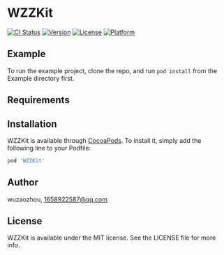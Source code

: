 # WZZKit

[![CI Status](https://img.shields.io/travis/wuzaozhou/WZZKit.svg?style=flat)](https://travis-ci.org/wuzaozhou/WZZKit)
[![Version](https://img.shields.io/cocoapods/v/WZZKit.svg?style=flat)](https://cocoapods.org/pods/WZZKit)
[![License](https://img.shields.io/cocoapods/l/WZZKit.svg?style=flat)](https://cocoapods.org/pods/WZZKit)
[![Platform](https://img.shields.io/cocoapods/p/WZZKit.svg?style=flat)](https://cocoapods.org/pods/WZZKit)

## Example

To run the example project, clone the repo, and run `pod install` from the Example directory first.

## Requirements

## Installation

WZZKit is available through [CocoaPods](https://cocoapods.org). To install
it, simply add the following line to your Podfile:

```ruby
pod 'WZZKit'
```

## Author

wuzaozhou, 1658922587@qq.com

## License

WZZKit is available under the MIT license. See the LICENSE file for more info.
